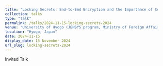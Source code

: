 ```yaml
---
title: "Locking Secrets: End-to-End Encryption and the Importance of Commitment"
collection: talks
type: "Talk"
permalink: /talks/2024-11-15-locking-secrets-2024
venue: "University of Hyogo (JENSYS program, Ministry of Foreign Affairs, Japan)"
location: "Hyogo, Japan"
date: 2024-11-15
display_date: 15 November 2024
url_slug: locking-secrets-2024
---
```


Invited Talk
